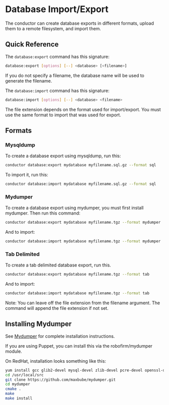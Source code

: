 Database Import/Export
======================

The conductor can create database exports in different formats, upload them to a remote filesystem, and 
import them.

Quick Reference
---------------

The `database:export` command has this signature:

```bash
database:export [options] [--] <database> [<filename>]
```

If you do not specify a filename, the database name will be used to generate the filename.


The `database:import` command has this signature:
```bash
database:import [options] [--] <database> <filename>
```

The file extension depends on the format used for import/export. You must use the same format to import 
that was used for export.

Formats
-------

### Mysqldump

To create a database export using mysqldump, run this:

```bash
conductor database:export mydatabase myfilename.sql.gz --format sql
```

To import it, run this:
```bash
conductor database:import mydatabase myfilename.sql.gz --format sql
```

### Mydumper

To create a database export using mydumper, you must first install mydumper. Then run this command:

```bash
conductor database:export mydatabase myfilename.tgz --format mydumper
```

And to import:

```bash
conductor database:import mydatabase myfilename.tgz --format mydumper
```

### Tab Delimited

To create a tab delimited database export, run this. 

```bash
conductor database:export mydatabase myfilename.tgz --format tab
```

And to import:
```bash
conductor database:import mydatabase myfilename.tgz --format tab
```

Note: You can leave off the file extension from the filename argument. The command will append the file 
extension if not set.
 
Installing Mydumper
-------------------
See [Mydumper](https://github.com/maxbube/mydumper) for complete installation instructions.
 
If you are using Puppet, you can install this via the robofirm/mydumper module.
 
On RedHat, installation looks something like this:

```bash
yum install gcc glib2-devel mysql-devel zlib-devel pcre-devel openssl-devel cmake
cd /usr/local/src
git clone https://github.com/maxbube/mydumper.git
cd mydumper
cmake .
make
make install
```
